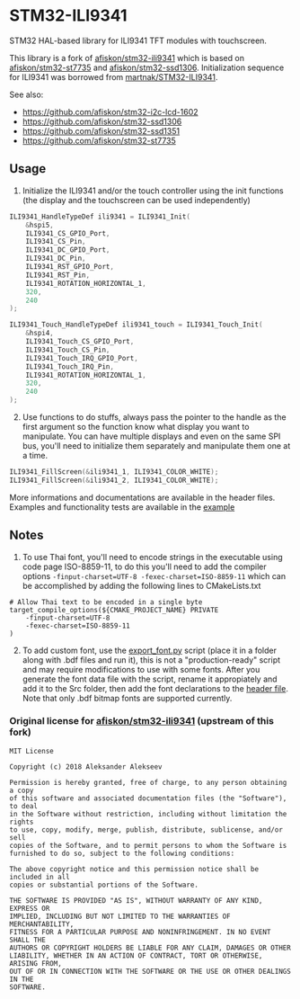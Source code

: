 # STM32-ILI9341

STM32 HAL-based library for ILI9341 TFT modules with touchscreen.

This library is a fork of [afiskon/stm32-ili9341][u0] which is based on [afiskon/stm32-st7735][u1] and
[afiskon/stm32-ssd1306][u2]. Initialization sequence for ILI9341 was borrowed
from [martnak/STM32-ILI9341][u3].

See also:

- https://github.com/afiskon/stm32-i2c-lcd-1602
- https://github.com/afiskon/stm32-ssd1306
- https://github.com/afiskon/stm32-ssd1351
- https://github.com/afiskon/stm32-st7735

[u0]: https://github.com/afiskon/stm32-ili9341
[u1]: https://github.com/afiskon/stm32-st7735
[u2]: https://github.com/afiskon/stm32-ssd1306
[u3]: https://github.com/martnak/STM32-ILI9341

## Usage

1. Initialize the ILI9341 and/or the touch controller using the init functions (the display and the touchscreen can be used independently)

```c
ILI9341_HandleTypeDef ili9341 = ILI9341_Init(
    &hspi5,
    ILI9341_CS_GPIO_Port,
    ILI9341_CS_Pin,
    ILI9341_DC_GPIO_Port,
    ILI9341_DC_Pin,
    ILI9341_RST_GPIO_Port,
    ILI9341_RST_Pin,
    ILI9341_ROTATION_HORIZONTAL_1,
    320,
    240
);

ILI9341_Touch_HandleTypeDef ili9341_touch = ILI9341_Touch_Init(
    &hspi4,
    ILI9341_Touch_CS_GPIO_Port,
    ILI9341_Touch_CS_Pin,
    ILI9341_Touch_IRQ_GPIO_Port,
    ILI9341_Touch_IRQ_Pin,
    ILI9341_ROTATION_HORIZONTAL_1,
    320,
    240
);
```

2. Use functions to do stuffs, always pass the pointer to the handle as the first argument so the function know what display you want to manipulate. You can have multiple displays and even on the same SPI bus, you'll need to initialize them separately and manipulate them one at a time.

```c
ILI9341_FillScreen(&ili9341_1, ILI9341_COLOR_WHITE);
ILI9341_FillScreen(&ili9341_2, ILI9341_COLOR_WHITE);
```

More informations and documentations are available in the header files. Examples and functionality tests are available in the [example](./example.c)

## Notes

1. To use Thai font, you'll need to encode strings in the executable using code page ISO-8859-11, to do this you'll need to add the compiler options `-finput-charset=UTF-8 -fexec-charset=ISO-8859-11` which can be accomplished by adding the following lines to CMakeLists.txt

```
# Allow Thai text to be encoded in a single byte
target_compile_options(${CMAKE_PROJECT_NAME} PRIVATE
    -finput-charset=UTF-8
    -fexec-charset=ISO-8859-11
)
```

2. To add custom font, use the [export_font.py](./export_font.py) script (place it in a folder along with .bdf files and run it), this is not a "production-ready" script and may require modifications to use with some fonts. After you generate the font data file with the script, rename it appropiately and add it to the Src folder, then add the font declarations to the [header file](./Inc/ili9341_fonts.h). Note that only .bdf bitmap fonts are supported currently.

### Original license for [afiskon/stm32-ili9341][u0] (upstream of this fork)

```
MIT License

Copyright (c) 2018 Aleksander Alekseev

Permission is hereby granted, free of charge, to any person obtaining a copy
of this software and associated documentation files (the "Software"), to deal
in the Software without restriction, including without limitation the rights
to use, copy, modify, merge, publish, distribute, sublicense, and/or sell
copies of the Software, and to permit persons to whom the Software is
furnished to do so, subject to the following conditions:

The above copyright notice and this permission notice shall be included in all
copies or substantial portions of the Software.

THE SOFTWARE IS PROVIDED "AS IS", WITHOUT WARRANTY OF ANY KIND, EXPRESS OR
IMPLIED, INCLUDING BUT NOT LIMITED TO THE WARRANTIES OF MERCHANTABILITY,
FITNESS FOR A PARTICULAR PURPOSE AND NONINFRINGEMENT. IN NO EVENT SHALL THE
AUTHORS OR COPYRIGHT HOLDERS BE LIABLE FOR ANY CLAIM, DAMAGES OR OTHER
LIABILITY, WHETHER IN AN ACTION OF CONTRACT, TORT OR OTHERWISE, ARISING FROM,
OUT OF OR IN CONNECTION WITH THE SOFTWARE OR THE USE OR OTHER DEALINGS IN THE
SOFTWARE.
```
